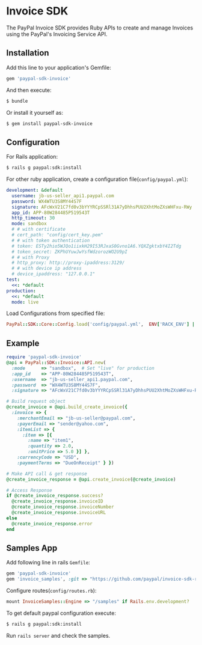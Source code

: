# Invoice SDK

The PayPal Invoice SDK provides Ruby APIs to create and manage Invoices using the PayPal's Invoicing Service API.

## Installation

Add this line to your application's Gemfile:

```ruby
gem 'paypal-sdk-invoice'
```

And then execute:

```bash
$ bundle
```

Or install it yourself as:

```bash
$ gem install paypal-sdk-invoice
```

## Configuration

For Rails application:

```bash
$ rails g paypal:sdk:install
```

For other ruby application, create a configuration file(`config/paypal.yml`):

```yaml
development: &default
  username: jb-us-seller_api1.paypal.com
  password: WX4WTU3S8MY44S7F
  signature: AFcWxV21C7fd0v3bYYYRCpSSRl31A7yDhhsPUU2XhtMoZXsWHFxu-RWy
  app_id: APP-80W284485P519543T
  http_timeout: 30
  mode: sandbox
  # # with certificate
  # cert_path: "config/cert_key.pem"
  # # with token authentication
  # token: ESTy2hio5WJQo1iixkH29I53RJxaS0Gvno1A6.YQXZgktxbY4I2Tdg
  # token_secret: ZKPhUYuwJwYsfWdzorozWO2U9pI
  # # with Proxy
  # http_proxy: http://proxy-ipaddress:3129/
  # # with device ip address
  # device_ipaddress: "127.0.0.1"
test:
  <<: *default
production:
  <<: *default
  mode: live
```

Load Configurations from specified file:

```ruby
PayPal::SDK::Core::Config.load('config/paypal.yml',  ENV['RACK_ENV'] || 'development')
```

## Example

```ruby
require 'paypal-sdk-invoice'
@api = PayPal::SDK::Invoice::API.new(
  :mode      => "sandbox",  # Set "live" for production
  :app_id    => "APP-80W284485P519543T",
  :username  => "jb-us-seller_api1.paypal.com",
  :password  => "WX4WTU3S8MY44S7F",
  :signature => "AFcWxV21C7fd0v3bYYYRCpSSRl31A7yDhhsPUU2XhtMoZXsWHFxu-RWy" )

# Build request object
@create_invoice = @api.build_create_invoice({
  :invoice => {
    :merchantEmail => "jb-us-seller@paypal.com",
    :payerEmail => "sender@yahoo.com",
    :itemList => {
      :item => [{
        :name => "item1",
        :quantity => 2.0,
        :unitPrice => 5.0 }] },
    :currencyCode => "USD",
    :paymentTerms => "DueOnReceipt" } })

# Make API call & get response
@create_invoice_response = @api.create_invoice(@create_invoice)

# Access Response
if @create_invoice_response.success?
  @create_invoice_response.invoiceID
  @create_invoice_response.invoiceNumber
  @create_invoice_response.invoiceURL
else
  @create_invoice_response.error
end
```

## Samples App

Add following line in rails `Gemfile`:

```ruby
gem 'paypal-sdk-invoice'
gem 'invoice_samples', :git => "https://github.com/paypal/invoice-sdk-ruby.git", :group => :development
```

Configure routes(`config/routes.rb`):

```ruby
mount InvoiceSamples::Engine => "/samples" if Rails.env.development?
```

To get default paypal configuration execute:

```bash
$ rails g paypal:sdk:install
```

Run `rails server` and check the samples.
